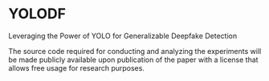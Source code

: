 # YOLODF
Leveraging the Power of YOLO for Generalizable Deepfake Detection

The source code required for conducting and analyzing the experiments will be made publicly available upon publication of the paper with a license that allows free usage for research purposes.
